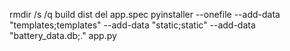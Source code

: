 rmdir /s /q build dist
del app.spec
pyinstaller --onefile --add-data "templates;templates" --add-data "static;static" --add-data "battery_data.db;." app.py
